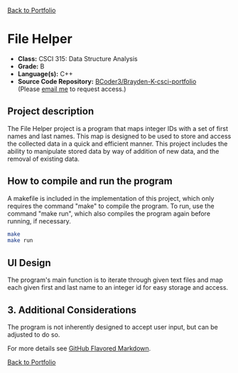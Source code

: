 [Back to Portfolio](./)

File Helper
===============

-   **Class:** CSCI 315: Data Structure Analysis
-   **Grade:** B
-   **Language(s):** C++
-   **Source Code Repository:** [BCoder3/Brayden-K-csci-portfolio](https://github.com/BCoder3/source-code-repo-for-portfolio)  
    (Please [email me](mailto:BMKirkland@csustudent.net?subject=GitHub%20Access) to request access.)

## Project description

The File Helper project is a program that maps integer IDs with a set of first names and last names. This map is designed to be used to store and access the collected data in a quick and efficient manner. This project includes the ability to manipulate stored data by way of addition of new data, and the removal of existing data. 

## How to compile and run the program

A makefile is included in the implementation of this project, which only requires the command "make" to compile the program. To run, use the command "make run", which also compiles the program again before running, if necessary.

```bash
make
make run
```

## UI Design

The program's main function is to iterate through given text files and map each given first and last name to an integer id for easy storage and access.

## 3. Additional Considerations

The program is not inherently designed to accept user input, but can be adjusted to do so.

For more details see [GitHub Flavored Markdown](https://guides.github.com/features/mastering-markdown/).

[Back to Portfolio](./)
